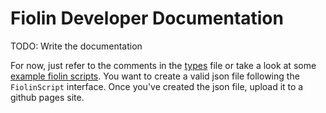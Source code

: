 # Fiolin Developer Documentation

TODO: Write the documentation

For now, just refer to the comments in the [types][types] file or take a look
at some [example fiolin scripts][examples]. You want to create a valid json
file following the `FiolinScript` interface. Once you've created the json file,
upload it to a github pages site. 

[types]: https://github.com/peterthenelson/fiolin/blob/main/common/types.ts
[examples]: https://github.com/peterthenelson/fiolin/blob/main/fiols/